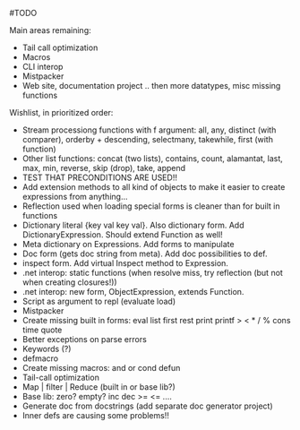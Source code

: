 #TODO

Main areas remaining:
* Tail call optimization
* Macros
* CLI interop
* Mistpacker
* Web site, documentation project
.. then more datatypes, misc missing functions

Wishlist, in prioritized order:

* Stream processiong functions with f argument: all, any, distinct (with comparer), orderby + descending, selectmany, takewhile, first (with function)
* Other list functions: concat (two lists), contains, count, alamantat, last, max, min, reverse, skip (drop), take, append
* TEST THAT PRECONDITIONS ARE USED!!
* Add extension methods to all kind of objects to make it easier to create expressions from anything...
* Reflection used when loading special forms is cleaner than for built in functions
* Dictionary literal {key val key val}. Also dictionary form. Add DictionaryExpression. Should extend Function as well!
* Meta dictionary on Expressions. Add forms to manipulate
* Doc form (gets doc string from meta). Add doc possibilities to def.
* inspect form. Add virtual Inspect method to Expression.
* .net interop: static functions (when resolve miss, try reflection (but not when creating closures!))
* .net interop: new form, ObjectExpression, extends Function.
* Script as argument to repl (evaluate load)
* Mistpacker
* Create missing built in forms: eval list first rest print printf > < * / % cons time quote
* Better exceptions on parse errors
* Keywords (?)
* defmacro
* Create missing macros: and or cond defun
* Tail-call optimization
* Map | filter | Reduce (built in or base lib?)
* Base lib: zero? empty? inc dec >= <= ....
* Generate doc from docstrings (add separate doc generator project)
* Inner defs are causing some problems!!
